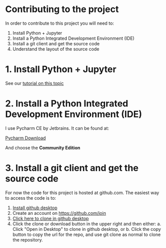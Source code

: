 # Contributing to the project

In order to contribute to this project you will need to:

1. Install Python + Jupyter
2. Install a Python Integrated Development Environment (IDE)
3. Install a git client and get the source code
4. Understand the layout of the source code

# 1. Install Python + Jupyter
See our [tutorial on this topic](install.md)

# 2. Install a Python Integrated Development Environment (IDE)
I use Pycharm CE by Jetbrains.  It can be found at:

[Pycharm Download](https://www.jetbrains.com/pycharm/download)

And choose the **Community Edition** 

# 3. Install a git client and get the source code
For now the code for this project is hosted at github.com.  The easiest way to access
the code is to:

1. [Install github desktop](https://desktop.github.com/)
2. Create an account on https://github.com/join
3. <a href="https://github.com/wjladams/pyanp">Click here to clone in github desktop</a>
4. Click the clone or download button in the upper right and  then either:
  a. Click "Open in Desktop" to clone in github desktop, or
  b. Click the copy button to copy the url for the repo, and use git clone as normal to clone the repository.
